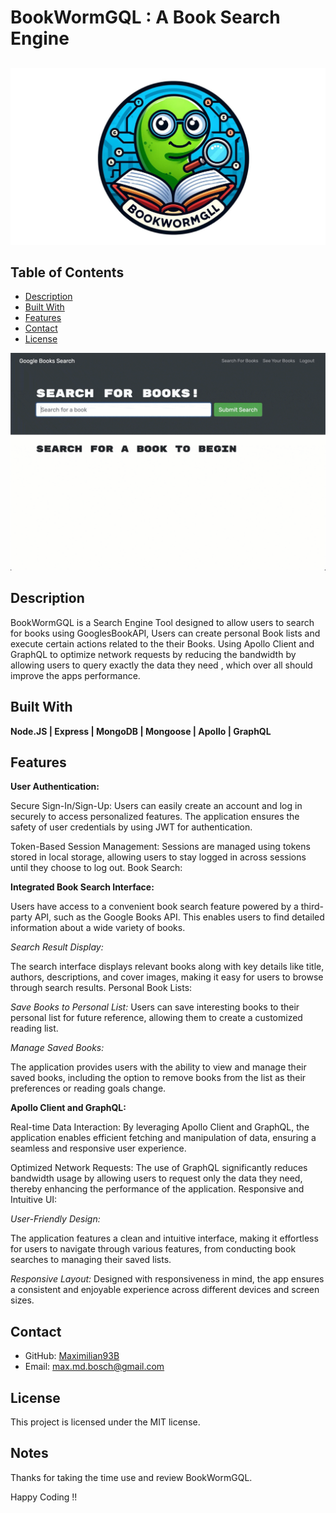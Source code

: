# BookWormGQL : A Book Search Engine 

##
![BookWormGQL](./Assets/BookWormGQL.png)

## Table of Contents
- [Description](#description)
- [Built With](#built-with)
- [Features](#features)
- [Contact](#contact)
- [License](#license)

![BookWormGQL](./Assets/21-mern-homework-demo-01.gif)

## Description
BookWormGQL is a Search Engine Tool designed to allow users to search for books using GooglesBookAPI, Users can create personal Book lists and execute certain actions related to the their Books. Using Apollo Client and GraphQL to optimize network requests by reducing the bandwidth by allowing users to query exactly the data they need , which over all should improve the apps performance.

## Built With
**Node.JS | Express | MongoDB | Mongoose | Apollo | GraphQL**

## Features

**User Authentication:**

Secure Sign-In/Sign-Up: Users can easily create an account and log in securely to access personalized features. The application ensures the safety of user credentials by using JWT for authentication.

Token-Based Session Management: Sessions are managed using tokens stored in local storage, allowing users to stay logged in across sessions until they choose to log out.
Book Search:

**Integrated Book Search Interface:** 

Users have access to a convenient book search feature powered by a third-party API, such as the Google Books API. This enables users to find detailed information about a wide variety of books.

*Search Result Display:* 

The search interface displays relevant books along with key details like title, authors, descriptions, and cover images, making it easy for users to browse through search results.
Personal Book Lists:

*Save Books to Personal List:* 
Users can save interesting books to their personal list for future reference, allowing them to create a customized reading list.

*Manage Saved Books:* 

The application provides users with the ability to view and manage their saved books, including the option to remove books from the list as their preferences or reading goals change.

**Apollo Client and GraphQL:**

Real-time Data Interaction: By leveraging Apollo Client and GraphQL, the application enables efficient fetching and manipulation of data, ensuring a seamless and responsive user experience.

Optimized Network Requests: The use of GraphQL significantly reduces bandwidth usage by allowing users to request only the data they need, thereby enhancing the performance of the application.
Responsive and Intuitive UI:

*User-Friendly Design:* 

The application features a clean and intuitive interface, making it effortless for users to navigate through various features, from conducting book searches to managing their saved lists.

*Responsive Layout:* Designed with responsiveness in mind, the app ensures a consistent and enjoyable experience across different devices and screen sizes.

## Contact

- GitHub: [Maximilian93B](https://github.com/Maximilian93B)
- Email: [max.md.bosch@gmail.com](mailto:max.md.bosch@gmail.com)

## License
This project is licensed under the MIT license.

## Notes
Thanks for taking the time use and review BookWormGQL.

Happy Coding !!